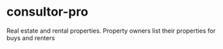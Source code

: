 # consultor-pro
Real estate and rental properties. Property owners list their properties for buys and renters 
